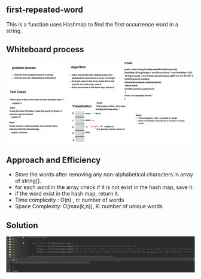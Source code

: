 ## first-repeated-word

This is a function uses Hashmap to find the first occurrence word in a string.

## Whiteboard process

![whiteboard](../assets/cc31-whiteboard.png)

## Approach and Efficiency

- Store the words after removing any non-alphabetical characters in array of string[].
- for each word in the array check if it is not exist in the hash map, save it.
- if the word exist in the hash map, return it.
- Time complexity : O(n) , n: number of  words
- Space Complexity: O(max(k,n)), K: number of unique words


## Solution

![solution](../assets/cc31-sol.png)


